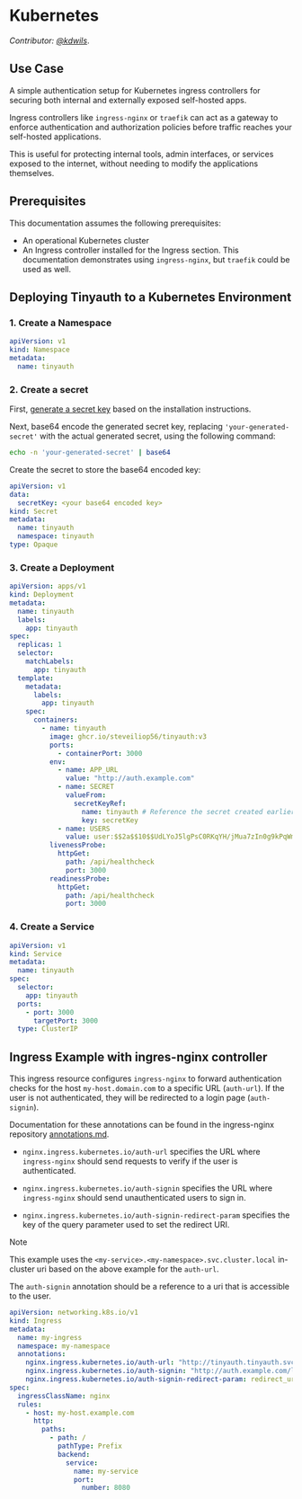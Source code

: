 # Kubernetes

_Contributor: [@kdwils](https://github.com/kdwils)_.

## Use Case

A simple authentication setup for Kubernetes ingress controllers for securing both internal and externally exposed self-hosted apps.

Ingress controllers like `ingress-nginx` or `traefik` can act as a gateway to enforce authentication and authorization policies before traffic reaches your self-hosted applications.

This is useful for protecting internal tools, admin interfaces, or services exposed to the internet, without needing to modify the applications themselves.

## Prerequisites

This documentation assumes the following prerequisites:

- An operational Kubernetes cluster
- An Ingress controller installed for the Ingress section. This documentation demonstrates using `ingress-nginx`, but `traefik` could be used as well.

## Deploying Tinyauth to a Kubernetes Environment

### 1. Create a Namespace

```yaml
apiVersion: v1
kind: Namespace
metadata:
  name: tinyauth
```

### 2. Create a secret

First, [generate a secret key](../getting-started.md#installation) based on the installation instructions.

Next, base64 encode the generated secret key, replacing `'your-generated-secret'` with the actual generated secret, using the following command:

```sh
echo -n 'your-generated-secret' | base64
```

Create the secret to store the base64 encoded key:

```yaml
apiVersion: v1
data:
  secretKey: <your base64 encoded key>
kind: Secret
metadata:
  name: tinyauth
  namespace: tinyauth
type: Opaque
```

### 3. Create a Deployment

```yaml
apiVersion: apps/v1
kind: Deployment
metadata:
  name: tinyauth
  labels:
    app: tinyauth
spec:
  replicas: 1
  selector:
    matchLabels:
      app: tinyauth
  template:
    metadata:
      labels:
        app: tinyauth
    spec:
      containers:
        - name: tinyauth
          image: ghcr.io/steveiliop56/tinyauth:v3
          ports:
            - containerPort: 3000
          env:
            - name: APP_URL
              value: "http://auth.example.com"
            - name: SECRET
              valueFrom:
                secretKeyRef:
                  name: tinyauth # Reference the secret created earlier
                  key: secretKey
            - name: USERS
              value: user:$$2a$$10$$UdLYoJ5lgPsC0RKqYH/jMua7zIn0g9kPqWmhYayJYLaZQ/FTmH2/u # Username is user and password is password
          livenessProbe:
            httpGet:
              path: /api/healthcheck
              port: 3000
          readinessProbe:
            httpGet:
              path: /api/healthcheck
              port: 3000
```

### 4. Create a Service

```yaml
apiVersion: v1
kind: Service
metadata:
  name: tinyauth
spec:
  selector:
    app: tinyauth
  ports:
    - port: 3000
      targetPort: 3000
  type: ClusterIP
```

## Ingress Example with ingres-nginx controller

This ingress resource configures `ingress-nginx` to forward authentication checks for the host `my-host.domain.com` to a specific URL (`auth-url`). If the user is not authenticated, they will be redirected to a login page (`auth-signin`).

Documentation for these annotations can be found in the ingress-nginx repository [annotations.md](https://github.com/kubernetes/ingress-nginx/blob/main/docs/user-guide/nginx-configuration/annotations.md#annotations).

- `nginx.ingress.kubernetes.io/auth-url` specifies the URL where `ingress-nginx` should send requests to verify if the user is authenticated.

- `nginx.ingress.kubernetes.io/auth-signin` specifies the URL where `ingress-nginx` should send unauthenticated users to sign in.

- `nginx.ingress.kubernetes.io/auth-signin-redirect-param` specifies the key of the query parameter used to set the redirect URI.

> [!NOTE]
> This example uses the `<my-service>.<my-namespace>.svc.cluster.local` in-cluster uri based on the above example for the `auth-url`.
>
> The `auth-signin` annotation should be a reference to a uri that is accessible to the user.

```yaml
apiVersion: networking.k8s.io/v1
kind: Ingress
metadata:
  name: my-ingress
  namespace: my-namespace
  annotations:
    nginx.ingress.kubernetes.io/auth-url: "http://tinyauth.tinyauth.svc.cluster.local:3000/api/auth/nginx"
    nginx.ingress.kubernetes.io/auth-signin: "http://auth.example.com/login"
    nginx.ingress.kubernetes.io/auth-signin-redirect-param: redirect_uri
spec:
  ingressClassName: nginx
  rules:
    - host: my-host.example.com
      http:
        paths:
          - path: /
            pathType: Prefix
            backend:
              service:
                name: my-service
                port:
                  number: 8080
```
